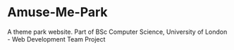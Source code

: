 # Amuse-Me-Park
A theme park website. Part of BSc Computer Science, University of London - Web Development Team Project
